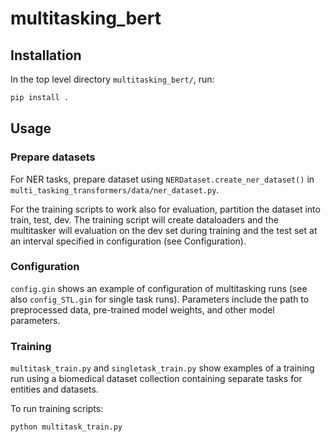 # multitasking_bert

## Installation
In the top level directory `multitasking_bert/`, run:
```bash
pip install .
```

## Usage

### Prepare datasets
For NER tasks, prepare dataset using `NERDataset.create_ner_dataset()` in `multi_tasking_transformers/data/ner_dataset.py`.

For the training scripts to work also for evaluation, partition the dataset into train, test, dev. 
The training script will create dataloaders and the multitasker will evaluation on the dev set during
training and the test set at an interval specified in configuration (see Configuration). 

### Configuration

`config.gin` shows an example of configuration of multitasking runs (see also `config_STL.gin` for single task runs). Parameters include the path to preprocessed data, pre-trained model weights, and other model parameters. 


### Training

`multitask_train.py` and `singletask_train.py` show examples of a training run using a biomedical dataset collection 
containing separate tasks for entities and datasets.

To run training scripts: 

`python multitask_train.py`



